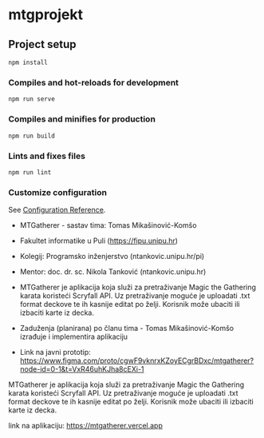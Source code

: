 # mtgprojekt

## Project setup
```
npm install
```

### Compiles and hot-reloads for development
```
npm run serve
```

### Compiles and minifies for production
```
npm run build
```

### Lints and fixes files
```
npm run lint
```

### Customize configuration
See [Configuration Reference](https://cli.vuejs.org/config/).

- MTGatherer - sastav tima: Tomas Mikašinović-Komšo
- Fakultet informatike u Puli (https://fipu.unipu.hr)
- Kolegij: Programsko inženjerstvo (ntankovic.unipu.hr/pi)
- Mentor: doc. dr. sc. Nikola Tanković (ntankovic.unipu.hr)
- MTGatherer je aplikacija koja služi za pretraživanje Magic the Gathering karata koristeći Scryfall API. Uz pretraživanje moguće je
uploadati .txt format deckove te ih kasnije editat po želji. Korisnik može ubaciti ili izbaciti karte iz decka.
- Zaduženja (planirana) po članu tima - Tomas Mikašinović-Komšo izrađuje i implementira aplikaciju
  
- Link na javni prototip: https://www.figma.com/proto/cgwF9vknrxKZoyECgrBDxc/mtgatherer?node-id=0-1&t=VxR46uhKJha8cEXi-1

MTGatherer je aplikacija koja služi za pretraživanje Magic the Gathering karata koristeći Scryfall API. Uz pretraživanje moguće je
uploadati .txt format deckove te ih kasnije editat po želji. Korisnik može ubaciti ili izbaciti karte iz decka.

link na aplikaciju: https://mtgatherer.vercel.app
